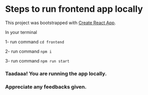 # Steps to run frontend app locally

This project was bootstrapped with [Create React App](https://github.com/facebook/create-react-app).

In your terminal

1- run command `cd frontend`

2- run command `npm i`

3- run command `npm run start`

### Taadaaa! You are running the app locally.

### Appreciate any feedbacks given.